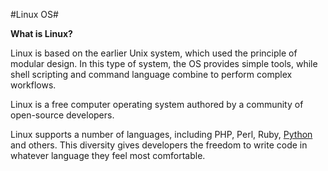 #Linux OS#

**What is Linux?**







Linux is based on the earlier Unix system, which used the principle of modular design. In this type of system, the OS provides simple tools, while shell scripting and command language combine to perform complex workflows.



Linux is a free computer operating system authored by a community of open-source developers.



Linux supports a number of languages, including PHP, Perl, Ruby, [Python](/wiki/Python) and others. This diversity gives developers the freedom to write code in whatever language they feel most comfortable.